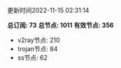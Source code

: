 更新时间2022-11-15 02:31:14

**总订阅: 73**
**总节点: 1011**
**有效节点: 356**
- v2ray节点: 210
- trojan节点: 84
- ss节点: 62
